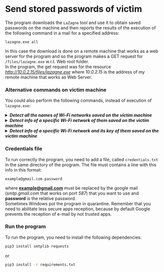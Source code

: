 # Send stored passwords of victim
The program downloads the <code>LaZagne</code> tool and use it to obtain saved passwords on the machine and then reports the results of the execution of the following command in a mail for a specified address:
<pre lang="bash"><code>lazagne.exe all</code></pre>
In this case the download is done on a remote machine that works as a web server for the program and so the program makes a GET request for <code>/files/lazagne.exe</code> w.r.t. Web root folder.<br>
In the program, the get request was for the resource <i>http://10.0.2.15/files/lazagne.exe</i> where <i>10.0.2.15</i> is the address of my remote machine that works as Web Server.

### Alternative commands on victim machine
You could also perform the following commands, instead of execution of <code>lazagne.exe</code>:
<details><summary><b><i>Detect all the names of Wi-Fi networks saved on the victim machine</i></b></summary>
<pre lang="bash"><code>netsh wlan show profile</code></pre>
</details>
<details><summary><b><i>Detect info of a specific Wi-Fi network of them saved on the victim machine</i></b></summary>
<pre lang="bash"><code>netsh wlan show profile NAME_NET</code></pre>
where <b>NAME_NET</b> is the name of the network for which we want to obtain info.
</details>
<details><summary><b><i>Detect info of a specific Wi-Fi network and its key of them saved on the victim machine</i></b></summary>
<pre lang="bash"><code>netsh wlan show profile NAME_NET key=clear</code></pre>
where <b>NAME_NET</b> is the name of the network for which we want to obtain info.
</details>

### Credentials file
To run correctly the program, you need to add a file, called <code>credentials.txt</code> in the same directory of the program. The file must contains a line with this info in this format:
<pre lang="bash"><code>example@gmail.com password</code></pre>
where <b>example@gmail.com</b> must be replaced by the google mail (<i>smtp.gmail.com</i> that works on port <i>587</i>) that you want to use and <b>password</b> is the relative password.<br>
Sometimes Windows put the program in quarantine. Remember that you need to abilitate less secure apps reception, because by default Google prevents the reception of e-mail by not trusted apps.

### Run the program
To run the program, you need to install the following dependencies:
```bash
pip3 install smtplib requests
```
or<br>
```bash
pip3 install -r requirements.txt
```